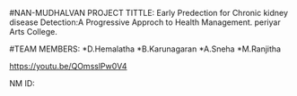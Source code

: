 #NAN-MUDHALVAN 
PROJECT TITTLE:
             Early Predection for Chronic kidney disease Detection:A Progressive Approch to Health Management.
periyar Arts College.

#TEAM MEMBERS:
     *D.Hemalatha
     *B.Karunagaran
     *A.Sneha
     *M.Ranjitha

https://youtu.be/QOmsslPw0V4

NM ID: 

